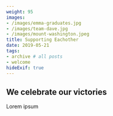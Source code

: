 ```yaml
---
weight: 95
images:
- /images/emma-graduates.jpg
- /images/team-dave.jpg
- /images/mount-washington.jpeg
title: Supporting Eachother
date: 2019-05-21
tags:
- archive # all posts
- welcome
hideExif: true
---
```


## We celebrate our victories

Lorem ipsum

